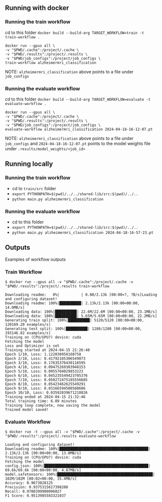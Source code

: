 ## Running with docker

### Running the train workflow

cd to this folder
`docker build --build-arg TARGET_WORKFLOW=train -t train-workflow .`
```
docker run --gpus all \
-v "$PWD/.cache":/project/.cache \
-v "$PWD/.results":/project/.results \
-v "$PWD/job_configs":/project/job_configs \
train-workflow alzheimermri_classification
```
NOTE: `alzheimermri_classification` above points to a file under `job_configs`

### Running the evaluate workflow

cd to this folder
`docker build --build-arg TARGET_WORKFLOW=evaluate -t evaluate-workflow .`
```
docker run --gpus all \
-v "$PWD/.cache":/project/.cache \
-v "$PWD/.results":/project/.results \ 
-v "$PWD/job_configs":/project/job_configs \
evaluate-workflow alzheimermri_classification 2024-04-18-16-12-07.pt
```
NOTE: `alzheimermri_classification` above points to a file under `job_configs` and
`2024-04-18-16-12-07.pt` points to the model weights file under `.results/model_weights/<job_id>`


## Running locally

### Running the train workflow

- cd to `train/src` folder
- `export PYTHONPATH=$(pwd)/../../shared-lib/src:$(pwd)/../..`
- `python main.py alzheimermri_classification`

### Running the evaluate workflow

- cd to this folder
- `export PYTHONPATH=$(pwd)/../../shared-lib/src:$(pwd)/../..`
- `python main.py alzheimermri_classification 2024-04-18-16-57-23.pt`


## Outputs

Examples of workflow outputs

### Train Workflow

```
$ docker run --gpus all -v "$PWD/.cache":/project/.cache -v "$PWD/.results":/project/.results train-workflow

Downloading readme:   0%|          | 0.00/2.13k [00:00<?, ?B/s]Loading and configuring dataset!
Downloading readme: 100%|██████████| 2.13k/2.13k [00:00<00:00, 14.0MB/s]
Downloading data: 100%|██████████| 22.6M/22.6M [00:00<00:00, 23.1MB/s]
Downloading data: 100%|██████████| 5.65M/5.65M [00:00<00:00, 22.2MB/s]
Generating train split: 100%|██████████| 5120/5120 [00:00<00:00, 120169.20 examples/s]
Generating test split: 100%|██████████| 1280/1280 [00:00<00:00, 193146.82 examples/s]
Training on (CPU/GPU?) device: cuda
Fetching the model
Loss and Optimizer is set
Training started at 2024-04-15 21:26:40
Epoch 1/10, Loss: 1.122030958160758
Epoch 2/10, Loss: 0.41792185306549073
Epoch 3/10, Loss: 0.17635376430116595
Epoch 4/10, Loss: 0.09475269303948153
Epoch 5/10, Loss: 0.0955704029853223
Epoch 6/10, Loss: 0.045235549423705376
Epoch 7/10, Loss: 0.050272475185556685
Epoch 8/10, Loss: 0.05423462625549291
Epoch 9/10, Loss: 0.03166594500580686
Epoch 10/10, Loss: 0.03592839671218826
Training ended at 2024-04-15 21:32:46
Total training time: 6.09 minutes
Training loop complete, now saving the model
Trained model saved!
```

### Evaluate Workflow

```
$ docker run -t --gpus all -v "$PWD/.cache":/project/.cache -v "$PWD/.results":/project/.results evaluate-workflow

Loading and configuring dataset!
Downloading readme: 100%|█████████████████████████████████████████| 2.13k/2.13k [00:00<00:00, 13.0MB/s]
Training on (CPU/GPU?) device: cuda
Fetching the model
config.json: 100%|████████████████████████████████████████████████| 69.6k/69.6k [00:00<00:00, 4.87MB/s]
model.safetensors: 100%|████████████████████████████████████████████| 102M/102M [00:02<00:00, 35.4MB/s]
Accuracy: 0.9673828125
Precision: 0.9375315617398208
Recall: 0.9708399900096027
F1 Score: 0.9513985583321037
```
